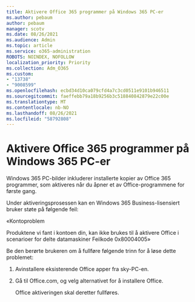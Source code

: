 ```yaml
---
title: Aktivere Office 365 programmer på Windows 365 PC-er
ms.author: pebaum
author: pebaum
manager: scotv
ms.date: 08/26/2021
ms.audience: Admin
ms.topic: article
ms.service: o365-administration
ROBOTS: NOINDEX, NOFOLLOW
localization_priority: Priority
ms.collection: Adm_O365
ms.custom:
- "13738"
- "9008599"
ms.openlocfilehash: ecbd34d10ca079cfd4a7c3cd0511e9101b946511
ms.sourcegitcommit: faeffebb79a18b9256b3c518840842879e22c00e
ms.translationtype: MT
ms.contentlocale: nb-NO
ms.lasthandoff: 08/26/2021
ms.locfileid: "58792808"
---
```

# <a name="activating-office-365-applications-on-windows-365-pcs"></a>Aktivere Office 365 programmer på Windows 365 PC-er

Windows 365 PC-bilder inkluderer installerte kopier av Office 365 programmer, som aktiveres når du åpner et av Office-programmene for første gang.

Under aktiveringsprosessen kan en Windows 365 Business-lisensiert bruker støte på følgende feil:

«Kontoproblem

Produktene vi fant i kontoen din, kan ikke brukes til å aktivere Office i scenarioer for delte datamaskiner Feilkode 0x80004005»

Be den berørte brukeren om å fullføre følgende trinn for å løse dette problemet: 

1. Avinstallere eksisterende Office apper fra sky-PC-en.
1. Gå til Office.com, og velg alternativet for å installere Office.

    Office aktiveringen skal deretter fullføres.
